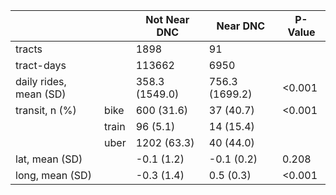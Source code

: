 |                        |       | Not Near DNC   | Near DNC       | P-Value   |
|------------------------|-------|----------------|----------------|-----------|
| tracts                 |       | 1898           | 91             |           |
| tract-days             |       | 113662         | 6950           |           |
| daily rides, mean (SD) |       | 358.3 (1549.0) | 756.3 (1699.2) | <0.001    |
| transit, n (%)         | bike  | 600 (31.6)     | 37 (40.7)      | <0.001    |
|                        | train | 96 (5.1)       | 14 (15.4)      |           |
|                        | uber  | 1202 (63.3)    | 40 (44.0)      |           |
| lat, mean (SD)         |       | -0.1 (1.2)     | -0.1 (0.2)     | 0.208     |
| long, mean (SD)        |       | -0.3 (1.4)     | 0.5 (0.3)      | <0.001    |